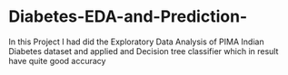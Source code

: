 # Diabetes-EDA-and-Prediction-
In this Project I had did the Exploratory Data Analysis of PIMA Indian Diabetes dataset and applied and Decision tree classifier which in result have quite good accuracy
